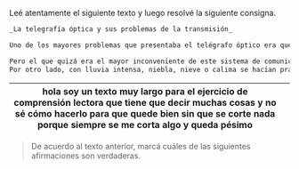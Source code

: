 Leé atentamente el siguiente texto y luego resolvé la siguiente consigna.

``` markdown
_La telegrafía óptica y sus problemas de la transmisión_

Uno de los mayores problemas que presentaba el telégrafo óptico era que el símbolo o señal producidos era plano, por lo que había de ser leído de frente. Un telégrafo visto desde un lateral no presentaba información alguna, como puede imaginarse. Esto obligaba a que los trazados de las líneas de comunicación fuesen casi rectilíneos y si había que dar una curva fuese realmente complicado. De todos los sistemas existentes en Europa, los ideados por Betancourt y por Mathé en España fueron los que admitían mayor ángulo de visión (más de 45º), por lo que ambos sistemas fueron muy elogiados en círculos científicos del continente.

Pero el que quizá era el mayor inconveniente de este sistema de comunicación era el derivado de las lógicas inconveniencias de su medio. De noche era poco fiable y aunque se hicieron experimentos fijando faroles a los telégrafos, lo cierto es que ninguno de los prototipos superó la prueba con resultados satisfactorios en ningún país de Europa. 
Por otro lado, con lluvia intensa, niebla, nieve o calima se hacían prácticamente invisibles las estaciones contiguas, por lo que la transmisión había de ser interrumpida.
```

|hola soy un texto muy largo para el ejercicio de comprensión lectora que tiene que decir muchas cosas y no sé cómo hacerlo para que quede bien sin que se corte nada porque siempre se me corta algo y queda pésimo|  |
|--|--|

<div class='mu-sql-table'
  data-name='La telegrafía óptica'
  data-columns='["Problemas de transmisión"]'
  data-rows='[
    ["Uno de los mayores problemas que presentaba el telégrafo óptico era que el símbolo o señal producidos era plano, por lo que había de ser leído de frente. Un telégrafo visto desde un lateral no presentaba información alguna, como puede imaginarse. Esto obligaba a que los trazados de las líneas de comunicación fuesen casi rectilíneos y si había que dar una curva fuese realmente complicado. De todos los sistemas existentes en Europa, los ideados por Betancourt y por Mathé en España fueron los que admitían mayor ángulo de visión (más de 45º), por lo que ambos sistemas fueron muy elogiados en círculos científicos del continente."], ["Pero el que quizá era el mayor inconveniente de este sistema de comunicación era el derivado de las lógicas inconveniencias de su medio. De noche era poco fiable y aunque se hicieron experimentos fijando faroles a los telégrafos, lo cierto es que ninguno de los prototipos superó la prueba con resultados satisfactorios en ningún país de Europa."],
    ["Por otro lado, con lluvia intensa, niebla, nieve o calima se hacían prácticamente invisibles las estaciones contiguas, por lo que la transmisión había de ser interrumpida."]
  ]'>
</div>


> De acuerdo al texto anterior, marcá cuáles de las siguientes afirmaciones son verdaderas.